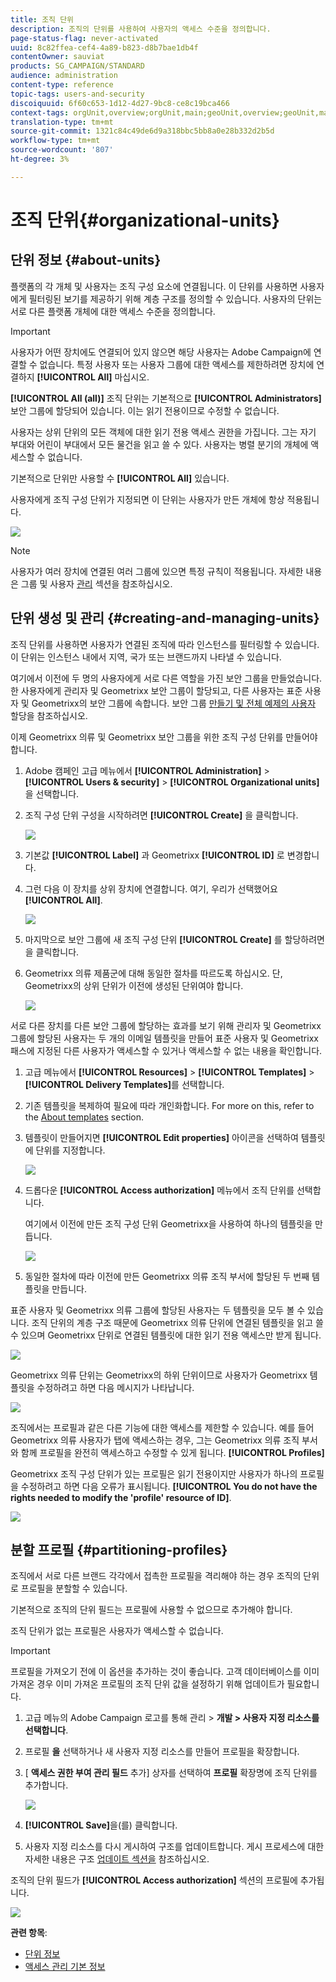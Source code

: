 ```yaml
---
title: 조직 단위
description: 조직의 단위를 사용하여 사용자의 액세스 수준을 정의합니다.
page-status-flag: never-activated
uuid: 8c82ffea-cef4-4a89-b823-d8b7bae1db4f
contentOwner: sauviat
products: SG_CAMPAIGN/STANDARD
audience: administration
content-type: reference
topic-tags: users-and-security
discoiquuid: 6f60c653-1d12-4d27-9bc8-ce8c19bca466
context-tags: orgUnit,overview;orgUnit,main;geoUnit,overview;geoUnit,main
translation-type: tm+mt
source-git-commit: 1321c84c49de6d9a318bbc5bb8a0e28b332d2b5d
workflow-type: tm+mt
source-wordcount: '807'
ht-degree: 3%

---
```



# 조직 단위{#organizational-units}

## 단위 정보 {#about-units}

플랫폼의 각 개체 및 사용자는 조직 구성 요소에 연결됩니다. 이 단위를 사용하면 사용자에게 필터링된 보기를 제공하기 위해 계층 구조를 정의할 수 있습니다. 사용자의 단위는 서로 다른 플랫폼 개체에 대한 액세스 수준을 정의합니다.

>[!IMPORTANT]
>
>사용자가 어떤 장치에도 연결되어 있지 않으면 해당 사용자는 Adobe Campaign에 연결할 수 없습니다. 특정 사용자 또는 사용자 그룹에 대한 액세스를 제한하려면 장치에 연결하지 **[!UICONTROL All]** 마십시오.
>
>**[!UICONTROL All (all)]** 조직 단위는 기본적으로 **[!UICONTROL Administrators]** 보안 그룹에 할당되어 있습니다. 이는 읽기 전용이므로 수정할 수 없습니다.

사용자는 상위 단위의 모든 객체에 대한 읽기 전용 액세스 권한을 가집니다. 그는 자기 부대와 어린이 부대에서 모든 물건을 읽고 쓸 수 있다. 사용자는 병렬 분기의 개체에 액세스할 수 없습니다.

기본적으로 단위만 사용할 수 **[!UICONTROL All]** 있습니다.

사용자에게 조직 구성 단위가 지정되면 이 단위는 사용자가 만든 개체에 항상 적용됩니다.

![](assets/user_management_2.png)

>[!NOTE]
>
>사용자가 여러 장치에 연결된 여러 그룹에 있으면 특정 규칙이 적용됩니다. 자세한 내용은 그룹 및 사용자 [관리](../../administration/using/managing-groups-and-users.md) 섹션을 참조하십시오.

## 단위 생성 및 관리 {#creating-and-managing-units}

조직 단위를 사용하면 사용자가 연결된 조직에 따라 인스턴스를 필터링할 수 있습니다. 이 단위는 인스턴스 내에서 지역, 국가 또는 브랜드까지 나타낼 수 있습니다.

여기에서 이전에 두 명의 사용자에게 서로 다른 역할을 가진 보안 그룹을 만들었습니다.한 사용자에게 관리자 및 Geometrixx 보안 그룹이 할당되고, 다른 사용자는 표준 사용자 및 Geometrixx의 보안 그룹에 속합니다. 보안 그룹 [만들기 및 전체 예제의 사용자](../../administration/using/managing-groups-and-users.md#creating-a-security-group-and-assigning-users) 할당을 참조하십시오.

이제 Geometrixx 의류 및 Geometrixx 보안 그룹을 위한 조직 구성 단위를 만들어야 합니다.

1. Adobe 캠페인 고급 메뉴에서 **[!UICONTROL Administration]** > **[!UICONTROL Users & security]** > **[!UICONTROL Organizational units]**&#x200B;을 선택합니다.
1. 조직 구성 단위 구성을 시작하려면 **[!UICONTROL Create]** 을 클릭합니다.

   ![](assets/manage_units_1.png)

1. 기본값 **[!UICONTROL Label]** 과 Geometrixx **[!UICONTROL ID]** 로 변경합니다.
1. 그런 다음 이 장치를 상위 장치에 연결합니다. 여기, 우리가 선택했어요 **[!UICONTROL All]**.

   ![](assets/manage_units_2.png)

1. 마지막으로 보안 그룹에 새 조직 구성 단위 **[!UICONTROL Create]** 를 할당하려면 을 클릭합니다.
1. Geometrixx 의류 제품군에 대해 동일한 절차를 따르도록 하십시오. 단, Geometrixx의 상위 단위가 이전에 생성된 단위여야 합니다.

   ![](assets/manage_units_3.png)

서로 다른 장치를 다른 보안 그룹에 할당하는 효과를 보기 위해 관리자 및 Geometrixx 그룹에 할당된 사용자는 두 개의 이메일 템플릿을 만들어 표준 사용자 및 Geometrixx 패스에 지정된 다른 사용자가 액세스할 수 있거나 액세스할 수 없는 내용을 확인합니다.

1. 고급 메뉴에서 **[!UICONTROL Resources]** > **[!UICONTROL Templates]** > **[!UICONTROL Delivery Templates]**&#x200B;를 선택합니다.
1. 기존 템플릿을 복제하여 필요에 따라 개인화합니다. For more on this, refer to the [About templates](../../start/using/marketing-activity-templates.md) section.
1. 템플릿이 만들어지면 **[!UICONTROL Edit properties]** 아이콘을 선택하여 템플릿에 단위를 지정합니다.

   ![](assets/manage_units_6.png)

1. 드롭다운 **[!UICONTROL Access authorization]** 메뉴에서 조직 단위를 선택합니다.

   여기에서 이전에 만든 조직 구성 단위 Geometrixx을 사용하여 하나의 템플릿을 만듭니다.

   ![](assets/manage_units_5.png)

1. 동일한 절차에 따라 이전에 만든 Geometrixx 의류 조직 부서에 할당된 두 번째 템플릿을 만듭니다.

표준 사용자 및 Geometrixx 의류 그룹에 할당된 사용자는 두 템플릿을 모두 볼 수 있습니다. 조직 단위의 계층 구조 때문에 Geometrixx 의류 단위에 연결된 템플릿을 읽고 쓸 수 있으며 Geometrixx 단위로 연결된 템플릿에 대한 읽기 전용 액세스만 받게 됩니다.

![](assets/manage_units_7.png)

Geometrixx 의류 단위는 Geometrixx의 하위 단위이므로 사용자가 Geometrixx 템플릿을 수정하려고 하면 다음 메시지가 나타납니다.

![](assets/manage_units_8.png)

조직에서는 프로필과 같은 다른 기능에 대한 액세스를 제한할 수 있습니다. 예를 들어 Geometrixx 의류 사용자가 탭에 액세스하는 경우, 그는 Geometrixx 의류 조직 부서와 함께 프로필을 완전히 액세스하고 수정할 수 있게 됩니다. **[!UICONTROL Profiles]**

Geometrixx 조직 구성 단위가 있는 프로필은 읽기 전용이지만 사용자가 하나의 프로필을 수정하려고 하면 다음 오류가 표시됩니다. **[!UICONTROL You do not have the rights needed to modify the 'profile' resource of ID]**.

![](assets/manage_units_10.png)

## 분할 프로필 {#partitioning-profiles}

조직에서 서로 다른 브랜드 각각에서 접촉한 프로필을 격리해야 하는 경우 조직의 단위로 프로필을 분할할 수 있습니다.

기본적으로 조직의 단위 필드는 프로필에 사용할 수 없으므로 추가해야 합니다.

조직 단위가 없는 프로필은 사용자가 액세스할 수 없습니다.

>[!IMPORTANT]
>
>프로필을 가져오기 전에 이 옵션을 추가하는 것이 좋습니다. 고객 데이터베이스를 이미 가져온 경우 이미 가져온 프로필의 조직 단위 값을 설정하기 위해 업데이트가 필요합니다.

1. 고급 메뉴의 Adobe Campaign 로고를 통해 관리 > **개발 > 사용자 지정 리소스를 선택합니다**.
1. 프로필 **을** 선택하거나 새 사용자 지정 리소스를 만들어 프로필을 확장합니다.
1. [ **액세스 권한 부여 관리 필드** 추가] 상자를 선택하여 **프로필** 확장명에 조직 단위를 추가합니다.

   ![](assets/user_management_9.png)

1. **[!UICONTROL Save]**&#x200B;을(를) 클릭합니다.
1. 사용자 지정 리소스를 다시 게시하여 구조를 업데이트합니다. 게시 프로세스에 대한 자세한 내용은 구조 [업데이트 섹션을](../../developing/using/data-model-concepts.md) 참조하십시오.

조직의 단위 필드가 **[!UICONTROL Access authorization]** 섹션의 프로필에 추가됩니다.

![](assets/user_management_10.png)

**관련 항목**:

* [단위 정보](../../administration/using/organizational-units.md#about-units)
* [액세스 관리 기본 정보](../../administration/using/about-access-management.md)

